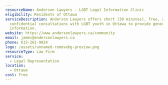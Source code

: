 ```yaml
---
resourceName: Anderson Lawyers - LGBT Legal Information Clinic
eligibility: Residents of Ottawa
serviceDescription: Anderson Lawyers offers short (30 minutes), free, and
  confidential consultations with LGBT youth in Ottawa to provide general
  information.
website: https://www.andersonlawyers.ca/community 
email: james@andersonlawyers.ca
phone: 613-261-9024
logo: /assets/unnamed-removebg-preview.png
resourceType: Law Firm
service:
  - Legal Representation
location:
  - Ottawa
cost: Free
---
```

